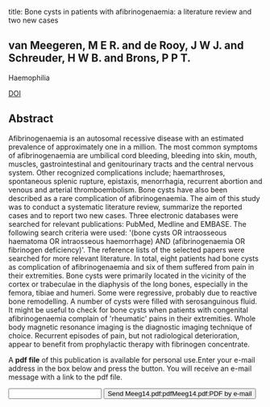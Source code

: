 title: Bone cysts in patients with afibrinogenaemia: a literature review and two new cases

## van Meegeren, M E R. and de Rooy, J W J. and Schreuder, H W B. and Brons, P P T.
Haemophilia

<a href="https://doi.org/10.1111/hae.12337">DOI</a>

## Abstract
Afibrinogenaemia is an autosomal recessive disease with an estimated prevalence of approximately one in a million. The most common symptoms of afibrinogenaemia are umbilical cord bleeding, bleeding into skin, mouth, muscles, gastrointestinal and genitourinary tracts and the central nervous system. Other recognized complications include; haemarthroses, spontaneous splenic rupture, epistaxis, menorrhagia, recurrent abortion and venous and arterial thromboembolism. Bone cysts have also been described as a rare complication of afibrinogenaemia. The aim of this study was to conduct a systematic literature review, summarize the reported cases and to report two new cases. Three electronic databases were searched for relevant publications: PubMed, Medline and EMBASE. The following search criteria were used: '(bone cysts OR intraosseous haematoma OR intraosseous haemorrhage) AND (afibrinogenaemia OR fibrinogen deficiency)'. The reference lists of the selected papers were searched for more relevant literature. In total, eight patients had bone cysts as complication of afibrinogenaemia and six of them suffered from pain in their extremities. Bone cysts were primarily located in the vicinity of the cortex or trabeculae in the diaphysis of the long bones, especially in the femora, tibiae and humeri. Some were regressive, probably due to reactive bone remodelling. A number of cysts were filled with serosanguinous fluid. It might be useful to check for bone cysts when patients with congenital afibrinogenaemia complain of 'rheumatic' pains in their extremities. Whole body magnetic resonance imaging is the diagnostic imaging technique of choice. Recurrent episodes of pain, but not radiological deterioration, appear to benefit from prophylactic therapy with fibrinogen concentrate.

A <b>pdf file</b> of this publication is available for personal use.Enter your e-mail address in the box below and press the button. You will receive an e-mail message with a link to the pdf file.
<form action="sender.php">  <input type="text" name="email">  <input type="submit" value="Send Meeg14.pdf:pdfMeeg14.pdf:PDF by e-mail"></form>